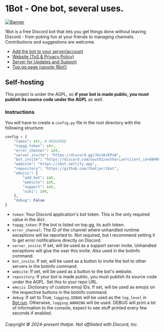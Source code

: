 # 1Bot - One bot, several uses.

[![Banner](https://1bot.netlify.app/banner.png)](https://1bot.netlify.app/)

1Bot is a free Discord bot that lets you get things done without leaving Discord - from poking fun at your friends to managing channels.  
Contributions and suggestions are welcome.

- [Add the bot to your server/account](https://discord.com/oauth2/authorize?client_id=884080176416309288)
- [Website (ToS & Privacy Policy)](https://1bot.netlify.app)
- [Server for Updates and Support](https://discord.gg/JGcnKxEPsW)
- [Top.gg page (upvote 1Bot!)](https://top.gg/bot/884080176416309288)

## Self-hosting

This project is under the AGPL, so **if your bot is made public, you must publish its source code under the AGPL** as well.

### Instructions

You will have to create a `config.py` file in the root directory with the following structure:

```py
config = {
    "token": str, # REQUIRED
    "topgg_token": str,
    "error_channel": int,
    "server_invite": "https://discord.gg/JGcnKxEPsW",
    "bot_invite": "https://discord.com/oauth2/authorize?client_id=884080176416309288",
    "website": "https://1bot.netlify.app",
    "repository": "https://github.com/thatjar/1bot",
    "emojis": {
        "add_bot": int,
        "website": int,
        "support": int,
        "wiki": int,
    },
    "debug": False
}

```

- `token`: Your Discord application's bot token. This is the only required value in the dict.
- `topgg_token`: If the bot is listed on top.gg, its auth token.
- `error_channel`: The ID of the channel where unhandled runtime exceptions will be reported to. Not required, but I recommend setting it to get error notifications directly on Discord.
- `server_invite`: If set, will be used as a support server invite. Unhandled exceptions will give the user this invite. Also used in the botinfo command.
- `bot_invite`: If set, will be used as a button to invite the bot to other servers in the botinfo command.
- `website`: If set, will be used as a button to the bot's website.
- `repository`: If your bot is made public, you must publish its source code under the AGPL. Set this to your repo URL.
- `emojis`: Dictionary of custom emoji IDs. If set, will be used as emojis on the respective buttons in the botinfo command.
- `debug`: If set to True, `logging.DEBUG` will be used as the `log_level` in [Bot.run](https://discordpy.readthedocs.io/en/latest/ext/commands/api.html?highlight=log_level#discord.ext.commands.Bot.run). Otherwise, `logging.WARNING` will be used. DEBUG will print a lot of information to the console, expect to see stuff printed every few seconds if enabled.

###### Copyright &copy; 2024-present thatjar. Not affiliated with Discord, Inc.
